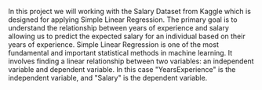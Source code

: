 In this project we will working with the Salary Dataset from Kaggle which is designed for applying Simple Linear Regression.
The primary goal is to understand the relationship between years of experience and salary allowing us to predict the expected salary for an individual based on their years of experience.
Simple Linear Regression is one of the most fundamental and important statistical methods in machine learning. It involves finding a linear relationship between two variables: an independent variable and dependent variable. In this case "YearsExperience" is the independent variable, and "Salary" is the dependent variable.
